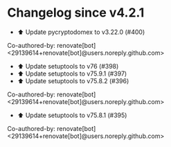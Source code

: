 # Changelog since v4.2.1
- ⬆️ Update pycryptodomex to v3.22.0 (#400)

Co-authored-by: renovate[bot] <29139614+renovate[bot]@users.noreply.github.com> 
- ⬆️ Update setuptools to v76 (#398) 
- ⬆️ Update setuptools to v75.9.1 (#397) 
- ⬆️ Update setuptools to v75.8.2 (#396)

Co-authored-by: renovate[bot] <29139614+renovate[bot]@users.noreply.github.com> 
- ⬆️ Update setuptools to v75.8.1 (#395)

Co-authored-by: renovate[bot] <29139614+renovate[bot]@users.noreply.github.com> 
